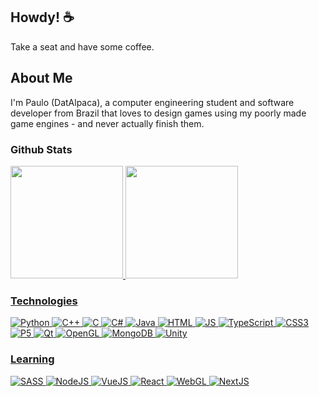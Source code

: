 ## Howdy! ☕

Take a seat and have some coffee.

## About Me
I'm Paulo (DatAlpaca), a computer engineering student and software developer from Brazil that loves to design games using my poorly made game engines - and never actually finish them.

### Github Stats

<div align="left">
  <a href="https://github.com/DatDarkAlpaca">
  <img height="180em" src="https://github-readme-stats.vercel.app/api?username=DatDarkAlpaca&show_icons=true&theme=dracula&include_all_commits=true&count_private=true"/>
  <img height="180em" src="https://github-readme-stats.vercel.app/api/top-langs/?username=DatDarkAlpaca&layout=compact&langs_count=7&theme=dracula"/>
</div>

### Technologies
<div style="display: inline_block">
<img alt="Python" src="https://img.shields.io/badge/python-3670A0?style=for-the-badge&logo=python&logoColor=ffdd54" />
<img alt="C++" src="https://img.shields.io/badge/c++-%2300599C.svg?style=for-the-badge&logo=c%2B%2B&logoColor=white" />
<img alt="C" src="https://img.shields.io/badge/c-%2300599C.svg?style=for-the-badge&logo=c&logoColor=white" />

<img alt="C#" src="https://img.shields.io/badge/c%23-%23239120.svg?style=for-the-badge&logo=c-sharp&logoColor=white" />
<img alt="Java" src="https://img.shields.io/badge/java-%23ED8B00.svg?style=for-the-badge&logo=java&logoColor=white" />

<img alt="HTML" src="https://img.shields.io/badge/html5-%23E34F26.svg?style=for-the-badge&logo=html5&logoColor=white" />
<img alt="JS" src="https://img.shields.io/badge/javascript-%23323330.svg?style=for-the-badge&logo=javascript&logoColor=%23F7DF1E" />
<img alt="TypeScript" src="https://img.shields.io/badge/typescript-%23007ACC.svg?style=for-the-badge&logo=typescript&logoColor=white" />
<img alt="CSS3" src="https://img.shields.io/badge/css3-%231572B6.svg?style=for-the-badge&logo=css3&logoColor=white" />  

<img alt="P5" src="https://img.shields.io/badge/p5.js-ED225D?style=for-the-badge&logo=p5.js&logoColor=FFFFFF" />
<img alt="Qt" src="https://img.shields.io/badge/Qt-%FFFFFF.svg?style=for-the-badge&logo=Qt&logoColor=30CE4C" />
<img alt="OpenGL" src="https://img.shields.io/badge/OpenGL-%23FFFFFF.svg?style=for-the-badge&logo=opengl" />
<img alt="MongoDB" src="https://img.shields.io/badge/MongoDB-%234ea94b.svg?style=for-the-badge&logo=mongodb&logoColor=white" />
<img alt="Unity" src="https://img.shields.io/badge/unity-%23000000.svg?style=for-the-badge&logo=unity&logoColor=white" />

### Learning
<img alt="SASS" src="https://img.shields.io/badge/SASS-hotpink.svg?style=for-the-badge&logo=SASS&logoColor=white" />
<img alt="NodeJS" src="https://img.shields.io/badge/node.js-6DA55F?style=for-the-badge&logo=node.js&logoColor=white" />
<img alt="VueJS" src="https://img.shields.io/badge/vuejs-%2335495e.svg?style=for-the-badge&logo=vuedotjs&logoColor=%234FC08D" />
<img alt="React" src="https://img.shields.io/badge/react-%2320232a.svg?style=for-the-badge&logo=react&logoColor=%2361DAFB" />
<img alt="WebGL" src="https://img.shields.io/badge/WebGL-990000?logo=webgl&logoColor=white&style=for-the-badge" />
<img alt="NextJS" src="https://img.shields.io/badge/Next-black?style=for-the-badge&logo=next.js&logoColor=white" />
</div>
